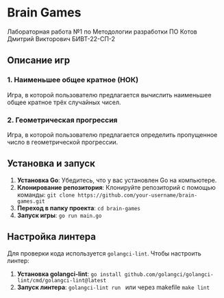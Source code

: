 # Brain Games
Лабораторная работа №1 по Методологии разработки ПО Котов Дмитрий Викторович БИВТ-22-СП-2 
## Описание игр

### 1. Наименьшее общее кратное (НОК)
Игра, в которой пользователю предлагается вычислить наименьшее общее кратное трёх случайных чисел.

### 2. Геометрическая прогрессия
Игра, в которой пользователю предлагается определить пропущенное число в геометрической прогрессии.

## Установка и запуск

1. **Установка Go**: Убедитесь, что у вас установлен Go на компьютере.
2. **Клонирование репозитория**: Клонируйте репозиторий с помощью команды: `git clone https://github.com/your-username/brain-games.git`
3. **Переход в папку проекта**: `cd brain-games`
4. **Запуск игры**: `go run main.go`

## Настройка линтера

Для проверки кода используется `golangci-lint`. Чтобы настроить линтер:

1. **Установка golangci-lint**: `go install github.com/golangci/golangci-lint/cmd/golangci-lint@latest`
2. **Запуск линтера**: `golangci-lint run ` или через makefile `make lint`



